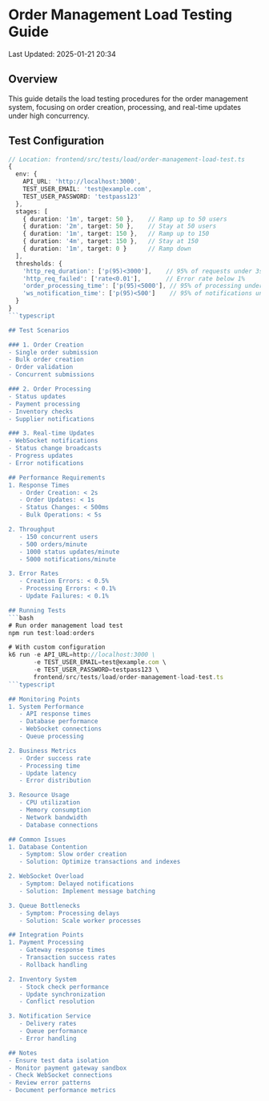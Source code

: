 # Order Management Load Testing Guide

Last Updated: 2025-01-21 20:34

## Overview
This guide details the load testing procedures for the order management system, focusing on order creation, processing, and real-time updates under high concurrency.

## Test Configuration
```typescript
// Location: frontend/src/tests/load/order-management-load-test.ts
{
  env: {
    API_URL: 'http://localhost:3000',
    TEST_USER_EMAIL: 'test@example.com',
    TEST_USER_PASSWORD: 'testpass123'
  },
  stages: [
    { duration: '1m', target: 50 },    // Ramp up to 50 users
    { duration: '2m', target: 50 },    // Stay at 50 users
    { duration: '1m', target: 150 },   // Ramp up to 150
    { duration: '4m', target: 150 },   // Stay at 150
    { duration: '1m', target: 0 }      // Ramp down
  ],
  thresholds: {
    'http_req_duration': ['p(95)<3000'],    // 95% of requests under 3s
    'http_req_failed': ['rate<0.01'],       // Error rate below 1%
    'order_processing_time': ['p(95)<5000'], // 95% of processing under 5s
    'ws_notification_time': ['p(95)<500']    // 95% of notifications under 500ms
  }
}
```typescript

## Test Scenarios

### 1. Order Creation
- Single order submission
- Bulk order creation
- Order validation
- Concurrent submissions

### 2. Order Processing
- Status updates
- Payment processing
- Inventory checks
- Supplier notifications

### 3. Real-time Updates
- WebSocket notifications
- Status change broadcasts
- Progress updates
- Error notifications

## Performance Requirements
1. Response Times
   - Order Creation: < 2s
   - Order Updates: < 1s
   - Status Changes: < 500ms
   - Bulk Operations: < 5s

2. Throughput
   - 150 concurrent users
   - 500 orders/minute
   - 1000 status updates/minute
   - 5000 notifications/minute

3. Error Rates
   - Creation Errors: < 0.5%
   - Processing Errors: < 0.1%
   - Update Failures: < 0.1%

## Running Tests
```bash
# Run order management load test
npm run test:load:orders

# With custom configuration
k6 run -e API_URL=http://localhost:3000 \
       -e TEST_USER_EMAIL=test@example.com \
       -e TEST_USER_PASSWORD=testpass123 \
       frontend/src/tests/load/order-management-load-test.ts
```typescript

## Monitoring Points
1. System Performance
   - API response times
   - Database performance
   - WebSocket connections
   - Queue processing

2. Business Metrics
   - Order success rate
   - Processing time
   - Update latency
   - Error distribution

3. Resource Usage
   - CPU utilization
   - Memory consumption
   - Network bandwidth
   - Database connections

## Common Issues
1. Database Contention
   - Symptom: Slow order creation
   - Solution: Optimize transactions and indexes

2. WebSocket Overload
   - Symptom: Delayed notifications
   - Solution: Implement message batching

3. Queue Bottlenecks
   - Symptom: Processing delays
   - Solution: Scale worker processes

## Integration Points
1. Payment Processing
   - Gateway response times
   - Transaction success rates
   - Rollback handling

2. Inventory System
   - Stock check performance
   - Update synchronization
   - Conflict resolution

3. Notification Service
   - Delivery rates
   - Queue performance
   - Error handling

## Notes
- Ensure test data isolation
- Monitor payment gateway sandbox
- Check WebSocket connections
- Review error patterns
- Document performance metrics 